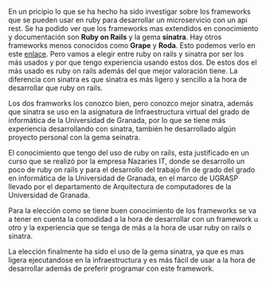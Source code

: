En un pricipio lo que se ha hecho ha sido investigar sobre los frameworks que se pueden usar en ruby para desarrollar un microservicio con un api rest. Se ha podido ver que los frameworks mas extendidos en conocimiento y documentación son **Ruby on Rails** y la gema **sinatra**. Hay otros frameworks menos conocidos como **Grape** y **Roda**. Esto podemos verlo en este [enlace](https://www.slant.co/topics/3523/~best-ruby-microframeworks). Pero vamos a elegir entre ruby on rails y sinatra por ser los más usados y por que tengo experiencia usando estos dos. De estos dos el más usado es ruby on rails además del que mejor valoración tiene. La diferencia con sinatra es que sinatra es más ligero y sencillo a la hora de desarrollar que ruby on rails.

Los dos framworks los conozco bien, pero conozco mejor sinatra, además que sinatra se uso en la asignatura de Infraestructura virtual del grado de informática de la Universidad de Granada, por lo que se tiene más experiencia desarrollando con sinatra, también he desarrollado algún proyecto personal con la gema seinatra.

El conocimiento que tengo del uso de ruby on rails, esta justificado en un curso que se realizó por la empresa Nazaries IT, donde se desarrollo un poco de ruby on rails y para el desarrollo del trabajo fin de grado del grado en informática de la Universidad de Granada, en el marco de UGRASP llevado por el departamento de Arquitectura de computadores de la Universidad de Granada.

Para la elección como se tiene buen conocimiento de los frameworks se va a tener en cuenta la comodidad a la hora de desarrollar con un framework u otro y la experiencia que se tenga de más a la hora de usar ruby on rails o sinatra.

La elección finalmente ha sido el uso de la gema sinatra, ya que es mas ligera ejecutandose en la infraestructura y es más fácil de usar a la hora de desarrollar además de preferir programar con este framework.
